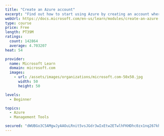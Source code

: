 ```yaml
---
title: "Create an Azure account"
excerpt: "Find out how to start using Azure by creating an account where you’ll see services and personal settings for identity, billing, and preferences."
webUrl: https://docs.microsoft.com/en-us/learn/modules/create-an-azure-account/
type: course
price: Free
length: PT39M
ratings:
  count: 142864
  average: 4.703207
heat: 54

provider:
  name: Microsoft Learn
  domain: microsoft.com
  images:
    - url: /assets/images/organizations/microsoft.com-50x50.jpg
      width: 50
      height: 50

levels:
  - Beginner

topics:
  - Azure
  - Management Tools

secured: "dWUBGo3C5AMgwJyAAOuLRnit5vsJGdr3wIxEtw2ETwlhFKHDhc0zx1nq267khiDT8vOo5uyxhxZX13gR3K4+XZ+EKpvZC90GNkHXskF6QfBfJwkdg4zCtqe4FO52R6QgA4skmFbzl6KFcKPRQcSNZWqj9OiogWgIWXyUjUeGM3hwKFm2CsI8TowrO8Fd/qMowm+wecxmWHdJhW6un2tEF7QxlLz2yr9WE3+gyYXiS2lm4JRs6RhzvPIYF2KQMqnkfZxhzvSP3h/VHHMR35YyhEMYlDeywcSk+2oqsuBHeUNNx7q0RcrogJR8joeF0i1+z0q4yKJzqxJveKmIpHUeXd8Va5OiwndIPoVFrIn8JRUHuSfs2BAoi9rErqDnU1IlgDeDiZHgU7B+jA0pRJ/IoA9HS0qb5yumHeyMaifa3NfRyYKhuvuxit+liI1nYwuj;gpUT0eAkuNcAZtuMeJnHWQ=="
---
```


